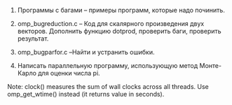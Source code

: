 1. Программы с багами – примеры программ, которые надо починить.

2. omp_bugreduction.c – Код для скалярного произведения двух векторов. 
Дополнить функцию dotprod, проверить баги, проверить результат.

3. omp_bugparfor.c –Найти и устранить ошибки.

4. Написать параллельную программу, использующую метод Монте-Карло для оценки числа pi.

Note: clock() measures the sum of wall clocks across all threads. Use omp_get_wtime() instead (it returns value in seconds).